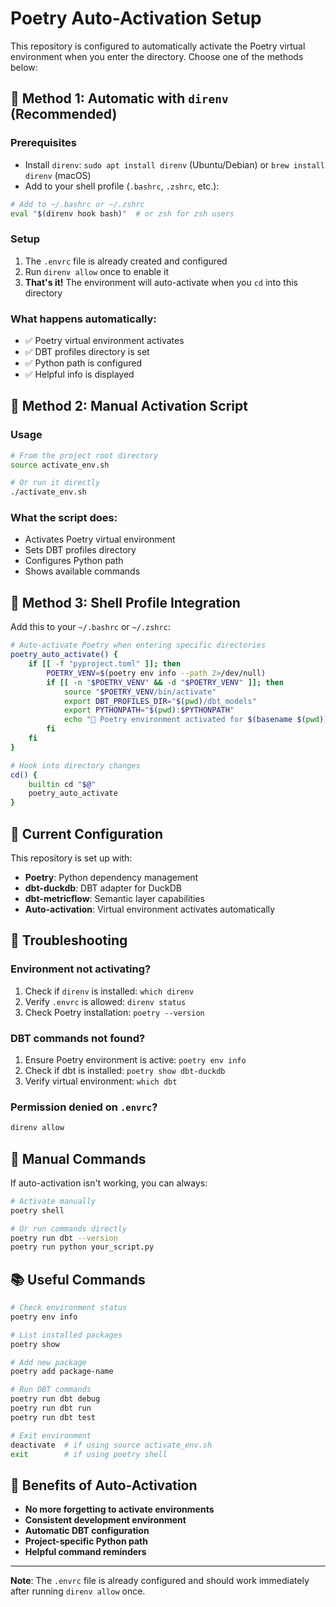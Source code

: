 # Poetry Auto-Activation Setup

This repository is configured to automatically activate the Poetry virtual environment when you enter the directory. Choose one of the methods below:

## 🚀 Method 1: Automatic with `direnv` (Recommended)

### Prerequisites
- Install `direnv`: `sudo apt install direnv` (Ubuntu/Debian) or `brew install direnv` (macOS)
- Add to your shell profile (`.bashrc`, `.zshrc`, etc.):

```bash
# Add to ~/.bashrc or ~/.zshrc
eval "$(direnv hook bash)"  # or zsh for zsh users
```

### Setup
1. The `.envrc` file is already created and configured
2. Run `direnv allow` once to enable it
3. **That's it!** The environment will auto-activate when you `cd` into this directory

### What happens automatically:
- ✅ Poetry virtual environment activates
- ✅ DBT profiles directory is set
- ✅ Python path is configured
- ✅ Helpful info is displayed

## 🐚 Method 2: Manual Activation Script

### Usage
```bash
# From the project root directory
source activate_env.sh

# Or run it directly
./activate_env.sh
```

### What the script does:
- Activates Poetry virtual environment
- Sets DBT profiles directory
- Configures Python path
- Shows available commands

## 🔧 Method 3: Shell Profile Integration

Add this to your `~/.bashrc` or `~/.zshrc`:

```bash
# Auto-activate Poetry when entering specific directories
poetry_auto_activate() {
    if [[ -f "pyproject.toml" ]]; then
        POETRY_VENV=$(poetry env info --path 2>/dev/null)
        if [[ -n "$POETRY_VENV" && -d "$POETRY_VENV" ]]; then
            source "$POETRY_VENV/bin/activate"
            export DBT_PROFILES_DIR="$(pwd)/dbt_models"
            export PYTHONPATH="$(pwd):$PYTHONPATH"
            echo "🐍 Poetry environment activated for $(basename $(pwd))"
        fi
    fi
}

# Hook into directory changes
cd() {
    builtin cd "$@"
    poetry_auto_activate
}
```

## 🎯 Current Configuration

This repository is set up with:

- **Poetry**: Python dependency management
- **dbt-duckdb**: DBT adapter for DuckDB
- **dbt-metricflow**: Semantic layer capabilities
- **Auto-activation**: Virtual environment activates automatically

## 🚨 Troubleshooting

### Environment not activating?
1. Check if `direnv` is installed: `which direnv`
2. Verify `.envrc` is allowed: `direnv status`
3. Check Poetry installation: `poetry --version`

### DBT commands not found?
1. Ensure Poetry environment is active: `poetry env info`
2. Check if dbt is installed: `poetry show dbt-duckdb`
3. Verify virtual environment: `which dbt`

### Permission denied on `.envrc`?
```bash
direnv allow
```

## 🔄 Manual Commands

If auto-activation isn't working, you can always:

```bash
# Activate manually
poetry shell

# Or run commands directly
poetry run dbt --version
poetry run python your_script.py
```

## 📚 Useful Commands

```bash
# Check environment status
poetry env info

# List installed packages
poetry show

# Add new package
poetry add package-name

# Run DBT commands
poetry run dbt debug
poetry run dbt run
poetry run dbt test

# Exit environment
deactivate  # if using source activate_env.sh
exit        # if using poetry shell
```

## 🎉 Benefits of Auto-Activation

- **No more forgetting to activate environments**
- **Consistent development environment**
- **Automatic DBT configuration**
- **Project-specific Python path**
- **Helpful command reminders**

---

**Note**: The `.envrc` file is already configured and should work immediately after running `direnv allow` once.